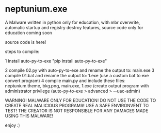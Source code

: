 # neptunium.exe
A Malware written in python only for education, with mbr overwrite, automatic startup and registry destroy features, source code only for education coming soon

source code is here!

steps to compile: 

1 install auto-py-to-exe
"pip install auto-py-to-exe"

2 compile 02.py with auto-py-to-exe and rename the output to: main.exe
3 compile 01.bat and rename the output to: 1.exe (use a custom bat to exe convert program)
4 compile main.py and include these files: neptunium.theme, bkg.png, main.exe, 1.exe (create output program with administrator privilege (auto-py-to-exe > advanced > --uac-admin)

WARNING! MALWARE ONLY FOR EDUCATION! DO NOT USE THE CODE TO CREATE REAL MALICIOUS PROGRAMS! USE A SAFE ENVIRONVENT TO TEST! THE CREATOR IS NOT RESPONSIBLE FOR ANY DAMAGES MADE USING THIS MALWARE!

enjoy :)
